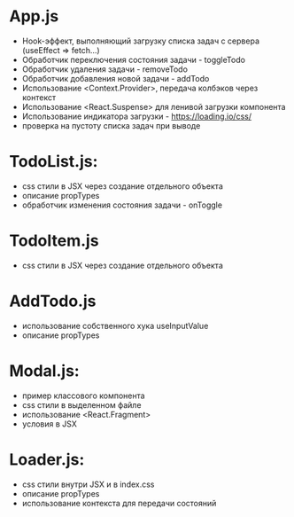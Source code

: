 # App.js

- Hook-эффект, выполняющий загрузку списка задач с сервера (useEffect => fetch...)
- Обработчик переключения состояния задачи - toggleTodo
- Обработчик удаления задачи - removeTodo
- Обработчик добавления новой задачи - addTodo
- Использование <Context.Provider>, передача колбэков через контекст
- Использование <React.Suspense> для ленивой загрузки компонента
- Использование индикатора загрузки - https://loading.io/css/
- проверка на пустоту списка задач при выводе

# TodoList.js:

- css стили в JSX через создание отдельного объекта
- описание propTypes
- обработчик изменения состояния задачи - onToggle

# TodoItem.js

- css стили в JSX через создание отдельного объекта

# AddTodo.js

- использование собственного хука useInputValue
- описание propTypes

# Modal.js:

- пример классового компонента
- css стили в выделенном файле
- использование <React.Fragment>
- условия в JSX

# Loader.js:

- css стили внутри JSX и в index.css
- описание propTypes
- использование контекста для передачи состояний
